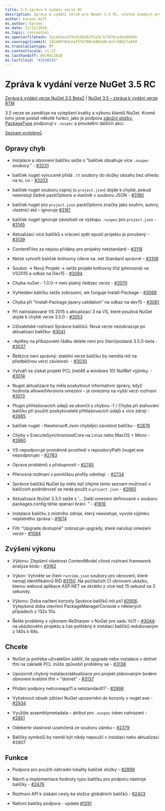 ```yaml
---
title: 3.5 zpráva k vydání verze RC
description: Zpráva k vydání verze pro NuGet 3.5 RC, včetně známých problémů, opravy chyb, nové funkce a chcete.
author: karann-msft
ms.author: karann
ms.date: 11/11/2016
ms.topic: conceptual
ms.openlocfilehash: 52c443ecd79c9108203f5a3c327078ce9e28b95b
ms.sourcegitcommit: 1d1406764c6af5fb7801d462e0c4afc9092fa569
ms.translationtype: MT
ms.contentlocale: cs-CZ
ms.lasthandoff: 09/04/2018
ms.locfileid: "43548535"
---
```

# <a name="nuget-35-rc-release-notes"></a>Zpráva k vydání verze NuGet 3.5 RC

[Zpráva k vydání verze NuGet 3.5 Beta2](../release-notes/nuget-3.5-Beta2.md) | [NuGet 3.5 – zpráva k vydání verze RTM](../release-notes/nuget-3.5-RTM.md)

3.5 verze se zaměřuje na vylepšení kvality a výkonu klientů NuGet. Kromě toho jsme poslali několik funkcí, jako je podpora [záložní složky](https://github.com/NuGet/Home/issues/2899), [PackageType](https://github.com/NuGet/Home/issues/2476) podporují v `.nuspec` a provádění dalších akcí.

[Seznam problémů](https://github.com/NuGet/Home/issues?q=is%3Aissue+is%3Aclosed+milestone%3A%223.5%20RC")

## <a name="bug-fixes"></a>Opravy chyb

* Instalace a obnovení balíčku selže s "balíček obsahuje více `.nuspec` soubory." - [#3231](https://github.com/NuGet/Home/issues/3231)

* balíček nuget vynuceně přidá `.tt` soubory do složky obsahu bez ohledu na to, co - [#3203](https://github.com/NuGet/Home/issues/3203)

* balíček nuget souboru csproj (s `project.json`) dojde k chybě, pokud neexistují žádné packOptions a vlastník v souboru JSON - [#3180](https://github.com/NuGet/Home/issues/3180)

* balíček nuget pro `project.json` packOptions značky jako souhrn, autory, vlastníci atd – ignoruje [#3161](https://github.com/NuGet/Home/issues/3161)

* balíček nuget ignoruje závislosti ve výstupu `.nuspec` pro `project.json`  -  [#3145](https://github.com/NuGet/Home/issues/3145)

* Aktualizaci více balíčků s vrácení zpět opustí projektu je porušený - [#3139](https://github.com/NuGet/Home/issues/3139)

* ContentFiles za nejsou přidány pro projekty netstandard – [#3118](https://github.com/NuGet/Home/issues/3118)

* Nelze vytvořit balíček knihovny cílené na .net Standard správně – [#3108](https://github.com/NuGet/Home/issues/3108)

* Soubor -> Nový Projekt -> selže projekt knihovny tříd (přenosná) ve VS2015 a odkaz na Dev15 - [#3094](https://github.com/NuGet/Home/issues/3094)

* Chyba nuGet – 1.0.0-* není platný řetězec verze - [#3070](https://github.com/NuGet/Home/issues/3070)

* Vyhledání balíčku selže zobrazení, ale funguje Install-Package - [#3068](https://github.com/NuGet/Home/issues/3068)

* Chyba při "Install-Package jquery.validation" na odkaz na dev15 - [#3061](https://github.com/NuGet/Home/issues/3061)

* Při nainstalované VS 2015 s aktualizací 3 na VS, které používá NuGet dojde k chybě verze 3.5.0 - [#3053](https://github.com/NuGet/Home/issues/3053)

* Uživatelské rozhraní Správce balíčků: Nová verze nezobrazuje po aktualizaci balíčku- [#3041](https://github.com/NuGet/Home/issues/3041)

* -ApiKey na příkazovém řádku delete není pro čtení/poslaná 3.5.0-beta - [#3037](https://github.com/NuGet/Home/issues/3037)

* Řetězce není správný: stabilní verze balíčku by neměla mít na předběžnou verzi závislosti. - [#3030](https://github.com/NuGet/Home/issues/3030)

* Vytváří se získat projekt PCL (net46 a windows 10) NullRef výjimky. - [#3014](https://github.com/NuGet/Home/issues/3014)

* Nuget aktualizace by měla poskytnout informativní zprávy, když hodnota allowedVersions omezení – je omezený na vyšší verzi rozhraní [#3013](https://github.com/NuGet/Home/issues/3013)

* Plugin přihlašovacích údajů se ukončil s chybou -1 / Chyba při stahování balíčku při použití poskytovatelé přihlašovacích údajů s více zdroji - [#2885](https://github.com/NuGet/Home/issues/2885)

* balíček nuget - Newtonsoft.Json chybějící závislost balíčku - [#2876](https://github.com/NuGet/Home/issues/2876)

* Chyby v ExecuteSynchronizedCore na Linux nebo MacOS + Mono - [#2860](https://github.com/NuGet/Home/issues/2860)

* VS nepodporuje proměnné prostředí v repositoryPath (nuget.exe nepodporuje) - [#2763](https://github.com/NuGet/Home/issues/2763)

* Oprava problémů s přístupností – [#2745](https://github.com/NuGet/Home/issues/2745)

* Přenosná rozhraní s pomlčkou profily odmítají. - [#2734](https://github.com/NuGet/Home/issues/2734)

* Správce balíčků NuGet by mělo být zřejmé tento seznam možností v balíčcích podrobností se nedá použít u `project.json`  -  [#2665](https://github.com/NuGet/Home/issues/2665)

* Aktualizace NuGet 3.3.0 selže s '... Další omezení definované v souboru packages.config téhle operaci brání. " - [#1816](https://github.com/NuGet/Home/issues/1816)

* Instalace balíčku z místního zdroje, který neexistuje, vyvolá výjimku neplatného zpráva – [#1674](https://github.com/NuGet/Home/issues/1674)

* Filtr "Upgrade dostupné" zobrazuje upgrady, které narušují omezení verze - [#1094](https://github.com/NuGet/Home/issues/1094)

## <a name="performance-improvements"></a>Zvýšení výkonu

* Výkonu: Zlepšení vlastnost ContentModel cílové rozhraní framework analýza kódu - [#3162](https://github.com/NuGet/Home/issues/3162)

* Výkon: Vyhněte se čtení `runtime.json` soubory pro obnovení, které nemají identifikátorů RID [#3150](https://github.com/NuGet/Home/issues/3150). Na počítačích CI obnovení ukázku, kterou webová aplikace ASP.NET se zkrátilo z více než 15 sekund na 3 sekundy.

* Výkonu: Doba načtení konzoly Správce balíčků init.ps1 [#2956](https://github.com/NuGet/Home/issues/2956). Vylepšená doba otevření PackageManagerConsole v některých případech z 132s 10s.

* Řešte problémy s výkonem ReSharper v NuGet pro sadu Vs11 – [#3044](https://github.com/NuGet/Home/issues/3044): na ukázkového projektu a čas potřebný k instalaci balíčků redukovaným z 140s k 68s.

## <a name="dcrs"></a>Chcete

* NuGet je potřeba uživatelům sdělit, že upgrade nebo instalace v dotnet tfm na základě PCL může způsobit problémy se - [#3138](https://github.com/NuGet/Home/issues/3138)

* Upozornit chybný instalace/aktualizace pro projekt plánovaným bodem obnovení kratším tfm = "dotnet" - [#3137](https://github.com/NuGet/Home/issues/3137)

* Přidání podpory netcoreapp11 a netstandard17 - [#2998](https://github.com/NuGet/Home/issues/2998)

* Vytisknout obsah záhlaví NuGet upozornění do konzoly v nuget.exe - [#2934](https://github.com/NuGet/Home/issues/2934)

* Využijte assemblymetadata – atribut pro `.nuspec` token nahrazení - [#2851](https://github.com/NuGet/Home/issues/2851)

* Odeberte vlastnost uzamčená ze souboru zámku – [#2379](https://github.com/NuGet/Home/issues/2379)

* Balíčky symbolů by neměl být nikdy nepoužil v instalaci nebo aktualizaci #2807

## <a name="features"></a>Funkce

* Podpora pro použití náhradní lokality balíček složky – [#2899](https://github.com/NuGet/Home/issues/2899)

* Návrh a implementace hodnoty typu balíčku pro podporu nástroje balíčky - [#2476](https://github.com/NuGet/Home/issues/2476)

* Rozhraní API k získání cesty ke složce globálních balíčků - [#2403](https://github.com/NuGet/Home/issues/2403)

* Nativní balíčky podpora - update [#1291](https://github.com/NuGet/Home/issues/1291)
